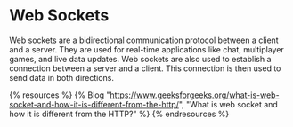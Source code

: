 # Web Sockets

Web sockets are a bidirectional communication protocol between a client and a server. They are used for real-time applications like chat, multiplayer games, and live data updates. Web sockets are also used to establish a connection between a server and a client. This connection is then used to send data in both directions.

{% resources %}
  {% Blog "https://www.geeksforgeeks.org/what-is-web-socket-and-how-it-is-different-from-the-http/", "What is web socket and how it is different from the HTTP?" %}
{% endresources %}
